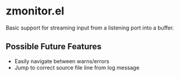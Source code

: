 # zmonitor.el

Basic support for streaming input from a listening port into a buffer.

## Possible Future Features
 - Easily navigate between warns/errors
 - Jump to correct source file line from log message

